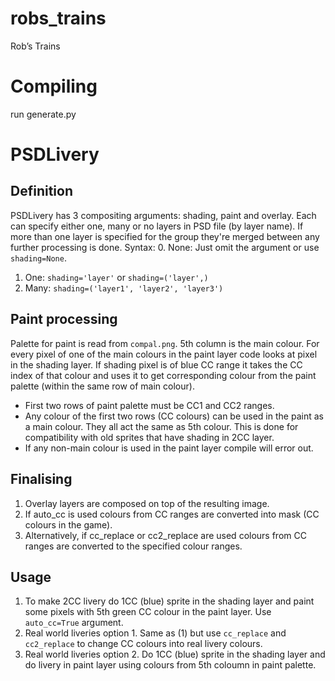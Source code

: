 # robs_trains
Rob’s Trains

# Compiling

run generate.py

# PSDLivery

## Definition
PSDLivery has 3 compositing arguments: shading, paint and overlay.
Each can specify either one, many or no layers in PSD file (by layer name).
If more than one layer is specified for the group they're merged between any further processing is done.
Syntax:
0. None: Just omit the argument or use `shading=None`.
1. One: `shading='layer'` or `shading=('layer',)`
2. Many: `shading=('layer1', 'layer2', 'layer3')`

## Paint processing

Palette for paint is read from `compal.png`. 5th column is the main colour. For every pixel of one of the main colours in the paint layer code looks at pixel in the shading layer. If shading pixel is of blue CC range it takes the CC index of that colour and uses it to get corresponding colour from the paint palette (within the same row of main colour).
- First two rows of paint palette must be CC1 and CC2 ranges.
- Any colour of the first two rows (CC colours) can be used in the paint as a main colour. They all act the same as 5th colour. This is done for compatibility with old sprites that have shading in 2CC layer.
- If any non-main colour is used in the paint layer compile will error out.

## Finalising
1. Overlay layers are composed on top of the resulting image.
2. If auto_cc is used colours from CC ranges are converted into mask (CC colours in the game).
3. Alternatively, if cc_replace or cc2_replace are used colours from CC ranges are converted to the specified colour ranges.

## Usage
1. To make 2CC livery do 1CC (blue) sprite in the shading layer and paint some pixels with 5th green CC colour in the paint layer. Use `auto_cc=True` argument.
2. Real world liveries option 1. Same as (1) but use `cc_replace` and `cc2_replace` to change CC colours into real livery colours.
2. Real world liveries option 2. Do 1CC (blue) sprite in the shading layer and do livery in paint layer using colours from 5th coloumn in paint palette.
